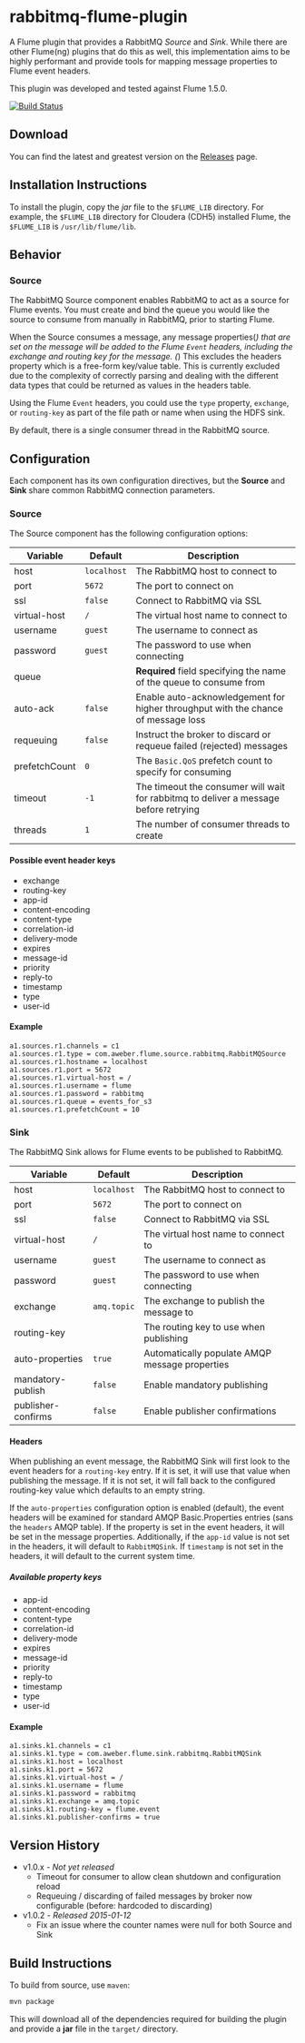 rabbitmq-flume-plugin
=====================
A Flume plugin that provides a RabbitMQ *Source* and *Sink*. While
there are other Flume(ng) plugins that do this as well, this implementation aims
to be highly performant and provide tools for mapping message properties to Flume
event headers.

This plugin was developed and tested against Flume 1.5.0.

[![Build Status](https://travis-ci.org/aweber/rabbitmq-flume-plugin.svg?branch=master)](https://travis-ci.org/aweber/rabbitmq-flume-plugin)

Download
--------
You can find the latest and greatest version on the [Releases](https://github.com/aweber/rabbitmq-flume-plugin/releases) page.

Installation Instructions
-------------------------
To install the plugin, copy the *jar* file to the ``$FLUME_LIB`` directory. For
example, the ``$FLUME_LIB`` directory for Cloudera (CDH5) installed Flume, the
``$FLUME_LIB`` is ``/usr/lib/flume/lib``.

Behavior
--------

### Source
The RabbitMQ Source component enables RabbitMQ to act as a source for Flume events.
You must create and bind the queue you would like the source to consume from manually
in RabbitMQ, prior to starting Flume.

When the Source consumes a message, any message properties(*) that are set on the message
will be added to the Flume ``Event`` headers, including the exchange and routing key
for the message. (*) This excludes the headers property which is a free-form key/value table.
This is currently excluded due to the complexity of correctly parsing and dealing with the
different data types that could be returned as values in the headers table.

Using the Flume ``Event`` headers, you could use the ``type`` property, ``exchange``,
or ``routing-key`` as part of the file path or name when using the HDFS sink.

By default, there is a single consumer thread in the RabbitMQ source.

Configuration
-------------
Each component has its own configuration directives, but the **Source** and **Sink**
share common RabbitMQ connection parameters.

### Source

The Source component has the following configuration options:

Variable          | Default       | Description
----------------- | ------------- | -----------
host              | ``localhost`` | The RabbitMQ host to connect to
port              | ``5672``      | The port to connect on
ssl               | ``false``     | Connect to RabbitMQ via SSL
virtual-host      | ``/``         | The virtual host name to connect to
username          | ``guest``     | The username to connect as
password          | ``guest``     | The password to use when connecting
queue             |               | **Required** field specifying the name of the queue to consume from
auto-ack          | ``false``     | Enable auto-acknowledgement for higher throughput with the chance of message loss
requeuing         | ``false``     | Instruct the broker to discard or requeue failed (rejected) messages
prefetchCount     | ``0``         | The ``Basic.QoS`` prefetch count to specify for consuming
timeout           | ``-1``        | The timeout the consumer will wait for rabbitmq to deliver a message before retrying
threads           | ``1``         | The number of consumer threads to create

#### Possible event header keys

- exchange
- routing-key
- app-id
- content-encoding
- content-type
- correlation-id
- delivery-mode
- expires
- message-id
- priority
- reply-to
- timestamp
- type
- user-id

#### Example

```
a1.sources.r1.channels = c1
a1.sources.r1.type = com.aweber.flume.source.rabbitmq.RabbitMQSource
a1.sources.r1.hostname = localhost
a1.sources.r1.port = 5672
a1.sources.r1.virtual-host = /
a1.sources.r1.username = flume
a1.sources.r1.password = rabbitmq
a1.sources.r1.queue = events_for_s3
a1.sources.r1.prefetchCount = 10
```

### Sink
The RabbitMQ Sink allows for Flume events to be published to RabbitMQ.

Variable           | Default       | Description
------------------ | ------------- | -----------
host               | ``localhost`` | The RabbitMQ host to connect to
port               | ``5672``      | The port to connect on
ssl                | ``false``     | Connect to RabbitMQ via SSL
virtual-host       | ``/``         | The virtual host name to connect to
username           | ``guest``     | The username to connect as
password           | ``guest``     | The password to use when connecting
exchange           | ``amq.topic`` | The exchange to publish the message to
routing-key        |               | The routing key to use when publishing
auto-properties    | ``true``      | Automatically populate AMQP message properties
mandatory-publish  | ``false``     | Enable mandatory publishing
publisher-confirms | ``false``     | Enable publisher confirmations

#### Headers
When publishing an event message, the RabbitMQ Sink will first look to the event
headers for a ``routing-key`` entry. If it is set, it will use that value when
publishing the message. If it is not set, it will fall back to the configured
routing-key value which defaults to an empty string.

If the ``auto-properties`` configuration option is enabled (default), the event
headers will be examined for standard AMQP Basic.Properties entries (sans the
``headers`` AMQP table). If the property is set in the event headers, it will be set
in the message properties. Additionally, if the ``app-id`` value is not set in the
headers, it will default to ``RabbitMQSink``. If ``timestamp`` is not set in the
headers, it will default to the current system time.

##### Available property keys

- app-id
- content-encoding
- content-type
- correlation-id
- delivery-mode
- expires
- message-id
- priority
- reply-to
- timestamp
- type
- user-id

#### Example

```
a1.sinks.k1.channels = c1
a1.sinks.k1.type = com.aweber.flume.sink.rabbitmq.RabbitMQSink
a1.sinks.k1.host = localhost
a1.sinks.k1.port = 5672
a1.sinks.k1.virtual-host = /
a1.sinks.k1.username = flume
a1.sinks.k1.password = rabbitmq
a1.sinks.k1.exchange = amq.topic
a1.sinks.k1.routing-key = flume.event
a1.sinks.k1.publisher-confirms = true
```

Version History
---------------
- v1.0.x - *Not yet released*
  - Timeout for consumer to allow clean shutdown and configuration reload
  - Requeuing / discarding of failed messages by broker now configurable (before: hardcoded to discarding)
- v1.0.2 - *Released 2015-01-12*
  - Fix an issue where the counter names were null for both Source and Sink

Build Instructions
------------------
To build from source, use ``maven``:

```bash
mvn package
```

This will download all of the dependencies required for building the plugin and
provide a **jar** file in the ``target/`` directory.
